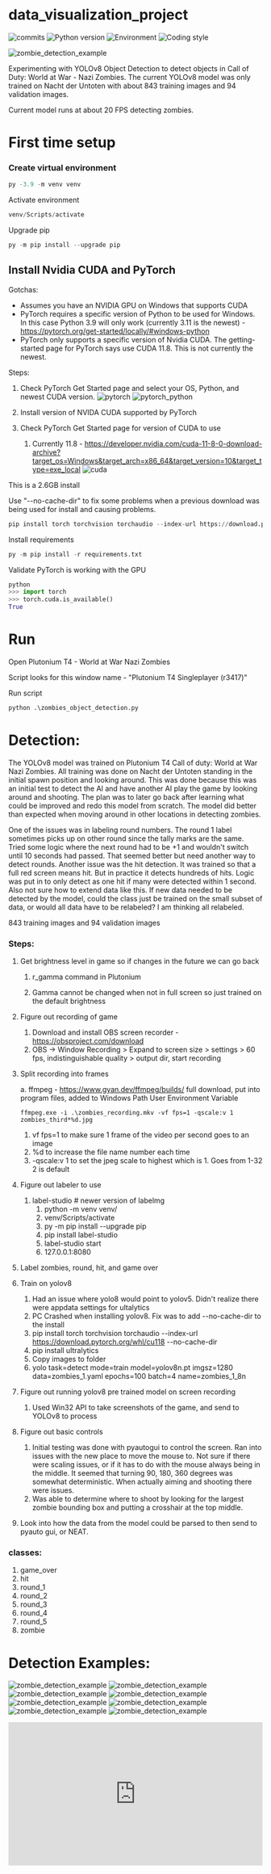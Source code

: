 # data_visualization_project

![commits](https://badgen.net/github/commits/davidtwynn/nazi_zombies_ai_object_detection?icon=github&color=blue)
![Python version](https://img.shields.io/badge/python%20version-3.9.13-good)
![Environment](https://img.shields.io/badge/Environment-Windows-blue)
![Coding style](https://img.shields.io/badge/code%20style-black-000000.svg)

![zombie_detection_example](pics/zombies_1.png)

Experimenting with YOLOv8 Object Detection to detect objects in Call of Duty: World at War - Nazi Zombies. The current YOLOv8 model was only trained on Nacht der Untoten with about 843 training images and 94 validation images.

Current model runs at about 20 FPS detecting zombies.

# First time setup

### Create virtual environment

```python
py -3.9 -m venv venv
```

Activate environment

```python
venv/Scripts/activate
```

Upgrade pip

```python
py -m pip install --upgrade pip
```

## Install Nvidia CUDA and PyTorch

Gotchas:

- Assumes you have an NVIDIA GPU on Windows that supports CUDA
- PyTorch requires a specific version of Python to be used for Windows. In this case Python 3.9 will only work (currently 3.11 is the newest) - https://pytorch.org/get-started/locally/#windows-python
- PyTorch only supports a specific version of Nvidia CUDA. The getting-started page for PyTorch says use CUDA 11.8. This is not currently the newest.

Steps:

1. Check PyTorch Get Started page and select your OS, Python, and newest CUDA version.
   ![pytorch](pics/pytorch.JPG)
   ![pytorch_python](pics/pytorch_python.png)

2. Install version of NVIDA CUDA supported by PyTorch
3. Check PyTorch Get Started page for version of CUDA to use
   1. Currently 11.8 - https://developer.nvidia.com/cuda-11-8-0-download-archive?target_os=Windows&target_arch=x86_64&target_version=10&target_type=exe_local
      ![cuda](pics/CUDA_11_8.JPG)

This is a 2.6GB install

Use "--no-cache-dir" to fix some problems when a previous download was being used for install and causing problems.

```python
pip install torch torchvision torchaudio --index-url https://download.pytorch.org/whl/cu118 --no-cache-dir
```

Install requirements

```python
py -m pip install -r requirements.txt
```

Validate PyTorch is working with the GPU

```python
python
>>> import torch
>>> torch.cuda.is_available()
True
```

# Run

Open Plutonium T4 - World at War Nazi Zombies

Script looks for this window name - "Plutonium T4 Singleplayer (r3417)"

Run script

```python
python .\zombies_object_detection.py
```

# Detection:

The YOLOv8 model was trained on Plutonium T4 Call of duty: World at War Nazi Zombies. All training was done on Nacht der Untoten standing in the initial spawn position and looking around. This was done because this was an initial test to detect the AI and have another AI play the game by looking around and shooting. The plan was to later go back after learning what could be improved and redo this model from scratch. The model did better than expected when moving around in other locations in detecting zombies.

One of the issues was in labeling round numbers. The round 1 label sometimes picks up on other round since the tally marks are the same. Tried some logic where the next round had to be +1 and wouldn't switch until 10 seconds had passed. That seemed better but need another way to detect rounds. Another issue was the hit detection. It was trained so that a full red screen means hit. But in practice it detects hundreds of hits. Logic was put in to only detect as one hit if many were detected within 1 second. Also not sure how to extend data like this. If new data needed to be detected by the model, could the class just be trained on the small subset of data, or would all data have to be relabeled? I am thinking all relabeled.

843 training images and 94 validation images

### Steps:

1. Get brightness level in game so if changes in the future we can go back

   1. r_gamma command in Plutonium

   2. Gamma cannot be changed when not in full screen so just trained on the default brightness

2. Figure out recording of game

   1. Download and install OBS screen recorder - https://obsproject.com/download
   2. OBS -> Window Recording > Expand to screen size > settings > 60 fps, indistinguishable quality > output dir, start recording

3. Split recording into frames

   a. ffmpeg - https://www.gyan.dev/ffmpeg/builds/ full download, put into program files, added to Windows Path User Environment Variable

   `ffmpeg.exe -i .\zombies_recording.mkv -vf fps=1 -qscale:v 1 zombies_third*%d.jpg`

   1. vf fps=1 to make sure 1 frame of the video per second goes to an image
   2. %d to increase the file name number each time
   3. -qscale:v 1 to set the jpeg scale to highest which is 1. Goes from 1-32 2 is default

4. Figure out labeler to use

   1. label-studio # newer version of labelmg
      1. python -m venv venv/
      2. venv/Scripts/activate
      3. py -m pip install --upgrade pip
      4. pip install label-studio
      5. label-studio start
      6. 127.0.0.1:8080

5. Label zombies, round, hit, and game over
6. Train on yolov8
   1. Had an issue where yolo8 would point to yolov5. Didn't realize there were appdata settings for ultalytics
   2. PC Crashed when installing yolov8. Fix was to add --no-cache-dir to the install
   3. pip install torch torchvision torchaudio --index-url https://download.pytorch.org/whl/cu118 --no-cache-dir
   4. pip install ultralytics
   5. Copy images to folder
   6. yolo task=detect mode=train model=yolov8n.pt imgsz=1280 data=zombies_1.yaml epochs=100 batch=4 name=zombies_1_8n
7. Figure out running yolov8 pre trained model on screen recording
   1. Used Win32 API to take screenshots of the game, and send to YOLOv8 to process
8. Figure out basic controls
   1. Initial testing was done with pyautogui to control the screen. Ran into issues with the new place to move the mouse to. Not sure if there were scaling issues, or if it has to do with the mouse always being in the middle. It seemed that turning 90, 180, 360 degrees was somewhat deterministic. When actually aiming and shooting there were issues.
   2. Was able to determine where to shoot by looking for the largest zombie bounding box and putting a crosshair at the top middle.
9. Look into how the data from the model could be parsed to then send to pyauto gui, or NEAT.

### classes:

1. game_over
2. hit
3. round_1
4. round_2
5. round_3
6. round_4
7. round_5
8. zombie

# Detection Examples:

![zombie_detection_example](pics/zombies_1.png)
![zombie_detection_example](pics/zombies_2.png)
![zombie_detection_example](pics/zombies_3.png)
![zombie_detection_example](pics/zombies_4.png)
![zombie_detection_example](pics/zombies_5.png)
![zombie_detection_example](pics/zombies_6.png)
![zombie_detection_example](pics/zombies_7.png)
![zombie_detection_example](pics/zombies_8.png)

<div style="padding:56.25% 0 0 0;position:relative;"><iframe src="https://player.vimeo.com/video/824452974?h=deeb3fad11&autoplay=1&loop=1&title=0&byline=0&portrait=0" style="position:absolute;top:0;left:0;width:100%;height:100%;" frameborder="0" allow="autoplay; fullscreen; picture-in-picture" allowfullscreen></iframe></div><script src="https://player.vimeo.com/api/player.js"></script>
